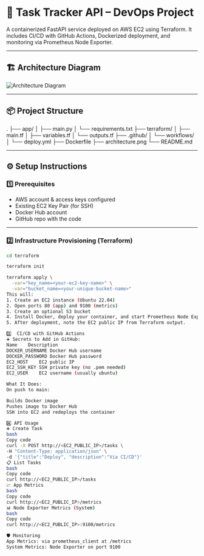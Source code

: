# 🚀 Task Tracker API – DevOps Project

A containerized FastAPI service deployed on AWS EC2 using Terraform. It includes CI/CD with GitHub Actions, Dockerized deployment, and monitoring via Prometheus Node Exporter.

---

## 🏗 Architecture Diagram

![Architecture Diagram](architecture.png)

---

## 📦 Project Structure

.
├── app/
│ ├── main.py
│ └── requirements.txt
├── terraform/
│ ├── main.tf
│ ├── variables.tf
│ └── outputs.tf
├── .github/
│ └── workflows/
│ └── deploy.yml
├── Dockerfile
├── architecture.png
└── README.md

---

## ⚙️ Setup Instructions

### 1️⃣ Prerequisites

- AWS account & access keys configured
- Existing EC2 Key Pair (for SSH)
- Docker Hub account
- GitHub repo with the code

---

### 2️⃣ Infrastructure Provisioning (Terraform)

```bash
cd terraform

terraform init

terraform apply \
  -var="key_name=<your-ec2-key-name>" \
  -var="bucket_name=<your-unique-bucket-name>"
This will:
1. Create an EC2 instance (Ubuntu 22.04)
2. Open ports 80 (app) and 9100 (metrics)
3. Create an optional S3 bucket
4. Install Docker, deploy your container, and start Prometheus Node Exporter
5. After deployment, note the EC2 public IP from Terraform output.

3️⃣  CI/CD with GitHub Actions
➕ Secrets to Add in GitHub:
Name	Description
DOCKER_USERNAME	Docker Hub username
DOCKER_PASSWORD	Docker Hub password
EC2_HOST	EC2 public IP
EC2_SSH_KEY	SSH private key (no .pem needed)
EC2_USER	EC2 username (usually ubuntu)

What It Does:
On push to main:

Builds Docker image
Pushes image to Docker Hub
SSH into EC2 and redeploys the container

4️⃣ API Usage
➕ Create Task
bash
Copy code
curl -X POST http://<EC2_PUBLIC_IP>/tasks \
-H "Content-Type: application/json" \
-d '{"title":"Deploy", "description":"Via CI/CD"}'
📋 List Tasks
bash
Copy code
curl http://<EC2_PUBLIC_IP>/tasks
📈 App Metrics
bash
Copy code
curl http://<EC2_PUBLIC_IP>/metrics
📊 Node Exporter Metrics (System)
bash
Copy code
curl http://<EC2_PUBLIC_IP>:9100/metrics

🛡 Monitoring
App Metrics: via prometheus_client at /metrics
System Metrics: Node Exporter on port 9100


